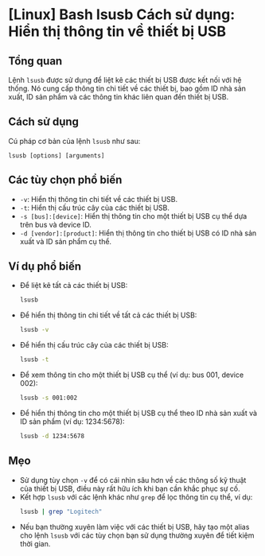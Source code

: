 # [Linux] Bash lsusb Cách sử dụng: Hiển thị thông tin về thiết bị USB

## Tổng quan
Lệnh `lsusb` được sử dụng để liệt kê các thiết bị USB được kết nối với hệ thống. Nó cung cấp thông tin chi tiết về các thiết bị, bao gồm ID nhà sản xuất, ID sản phẩm và các thông tin khác liên quan đến thiết bị USB.

## Cách sử dụng
Cú pháp cơ bản của lệnh `lsusb` như sau:
```
lsusb [options] [arguments]
```

## Các tùy chọn phổ biến
- `-v`: Hiển thị thông tin chi tiết về các thiết bị USB.
- `-t`: Hiển thị cấu trúc cây của các thiết bị USB.
- `-s [bus]:[device]`: Hiển thị thông tin cho một thiết bị USB cụ thể dựa trên bus và device ID.
- `-d [vendor]:[product]`: Hiển thị thông tin cho thiết bị USB có ID nhà sản xuất và ID sản phẩm cụ thể.

## Ví dụ phổ biến
- Để liệt kê tất cả các thiết bị USB:
  ```bash
  lsusb
  ```

- Để hiển thị thông tin chi tiết về tất cả các thiết bị USB:
  ```bash
  lsusb -v
  ```

- Để hiển thị cấu trúc cây của các thiết bị USB:
  ```bash
  lsusb -t
  ```

- Để xem thông tin cho một thiết bị USB cụ thể (ví dụ: bus 001, device 002):
  ```bash
  lsusb -s 001:002
  ```

- Để hiển thị thông tin cho một thiết bị USB cụ thể theo ID nhà sản xuất và ID sản phẩm (ví dụ: 1234:5678):
  ```bash
  lsusb -d 1234:5678
  ```

## Mẹo
- Sử dụng tùy chọn `-v` để có cái nhìn sâu hơn về các thông số kỹ thuật của thiết bị USB, điều này rất hữu ích khi bạn cần khắc phục sự cố.
- Kết hợp `lsusb` với các lệnh khác như `grep` để lọc thông tin cụ thể, ví dụ:
  ```bash
  lsusb | grep "Logitech"
  ```
- Nếu bạn thường xuyên làm việc với các thiết bị USB, hãy tạo một alias cho lệnh `lsusb` với các tùy chọn bạn sử dụng thường xuyên để tiết kiệm thời gian.